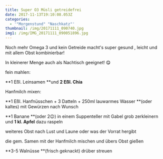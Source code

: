 ```yaml
---
title: Super O3 Müsli getreidefrei
date: 2017-11-13T19:10:08.053Z
categories:
  - '"Morgenstund" "Naschkatz"'
thumbnail: /img/20171111_090740.jpg
img1: /img/IMG_20171111_090051896.jpg
---
```

Noch mehr Omega 3 und kein Getreide macht's super gesund , leicht und mit allem Obst kombinierbar!

In kleinerer Menge auch als Nachtisch geeignet! 😋

fein mahlen:

**1 Eßl. Leinsamen **und **2 Eßl. Chia**

Hanfmilch mixen:

**1 Eßl. Hanfnüsschen + 3 Datteln + 250ml lauwarmes Wasser **(oder kaltes)  mit Gewürzen nach Wunsch

**1 Banane **(oder 2😉) in einem Suppenteller mit Gabel grob zerkleinern und **1 kl. Apfel** dazu raspeln

weiteres Obst nach Lust und Laune oder was der Vorrat hergibt

die  gem. Samen mit der Hanfmilch mischen und übers Obst gießen 

**3-5 Walnüsse **(frisch geknackt) drüber streuen
